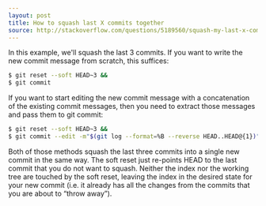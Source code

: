 ```yaml
---
layout: post
title: How to squash last X commits together
source: http://stackoverflow.com/questions/5189560/squash-my-last-x-commits-together-using-git/5190323#5190323
---
```

In this example, we'll squash the last 3 commits. If you want to write the new commit message from scratch, this suffices:

```sh
$ git reset --soft HEAD~3 &&
$ git commit
```
<!--break-->

If you want to start editing the new commit message with a concatenation of the existing commit messages, then you need to extract those messages and pass them to git commit:

```sh
$ git reset --soft HEAD~3 &&
$ git commit --edit -m"$(git log --format=%B --reverse HEAD..HEAD@{1})"
```

Both of those methods squash the last three commits into a single new commit in the same way. The soft reset just re-points HEAD to the last commit that you do not want to squash. Neither the index nor the working tree are touched by the soft reset, leaving the index in the desired state for your new commit (i.e. it already has all the changes from the commits that you are about to “throw away”).
